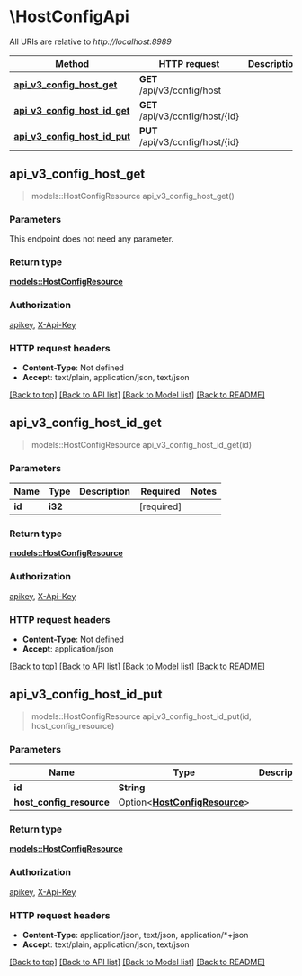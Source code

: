 # \HostConfigApi

All URIs are relative to *http://localhost:8989*

Method | HTTP request | Description
------------- | ------------- | -------------
[**api_v3_config_host_get**](HostConfigApi.md#api_v3_config_host_get) | **GET** /api/v3/config/host | 
[**api_v3_config_host_id_get**](HostConfigApi.md#api_v3_config_host_id_get) | **GET** /api/v3/config/host/{id} | 
[**api_v3_config_host_id_put**](HostConfigApi.md#api_v3_config_host_id_put) | **PUT** /api/v3/config/host/{id} | 



## api_v3_config_host_get

> models::HostConfigResource api_v3_config_host_get()


### Parameters

This endpoint does not need any parameter.

### Return type

[**models::HostConfigResource**](HostConfigResource.md)

### Authorization

[apikey](../README.md#apikey), [X-Api-Key](../README.md#X-Api-Key)

### HTTP request headers

- **Content-Type**: Not defined
- **Accept**: text/plain, application/json, text/json

[[Back to top]](#) [[Back to API list]](../README.md#documentation-for-api-endpoints) [[Back to Model list]](../README.md#documentation-for-models) [[Back to README]](../README.md)


## api_v3_config_host_id_get

> models::HostConfigResource api_v3_config_host_id_get(id)


### Parameters


Name | Type | Description  | Required | Notes
------------- | ------------- | ------------- | ------------- | -------------
**id** | **i32** |  | [required] |

### Return type

[**models::HostConfigResource**](HostConfigResource.md)

### Authorization

[apikey](../README.md#apikey), [X-Api-Key](../README.md#X-Api-Key)

### HTTP request headers

- **Content-Type**: Not defined
- **Accept**: application/json

[[Back to top]](#) [[Back to API list]](../README.md#documentation-for-api-endpoints) [[Back to Model list]](../README.md#documentation-for-models) [[Back to README]](../README.md)


## api_v3_config_host_id_put

> models::HostConfigResource api_v3_config_host_id_put(id, host_config_resource)


### Parameters


Name | Type | Description  | Required | Notes
------------- | ------------- | ------------- | ------------- | -------------
**id** | **String** |  | [required] |
**host_config_resource** | Option<[**HostConfigResource**](HostConfigResource.md)> |  |  |

### Return type

[**models::HostConfigResource**](HostConfigResource.md)

### Authorization

[apikey](../README.md#apikey), [X-Api-Key](../README.md#X-Api-Key)

### HTTP request headers

- **Content-Type**: application/json, text/json, application/*+json
- **Accept**: text/plain, application/json, text/json

[[Back to top]](#) [[Back to API list]](../README.md#documentation-for-api-endpoints) [[Back to Model list]](../README.md#documentation-for-models) [[Back to README]](../README.md)

